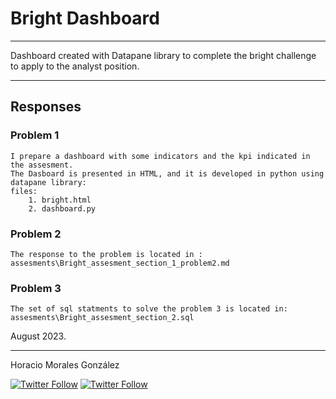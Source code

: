 # Bright Dashboard
<hr>

Dashboard created with Datapane library to complete the bright challenge to apply to the analyst position.

<hr>

## Responses

### Problem 1
    I prepare a dashboard with some indicators and the kpi indicated in the assesment.
    The Dasboard is presented in HTML, and it is developed in python using datapane library:
    files:
        1. bright.html
        2. dashboard.py

### Problem 2
    The response to the problem is located in :
    assesments\Bright_assesment_section_1_problem2.md

### Problem 3
    The set of sql statments to solve the problem 3 is located in:
    assesments\Bright_assesment_section_2.sql

August 2023.
<hr>
Horacio Morales González

[![Twitter Follow](https://img.shields.io/twitter/follow/LachoMorales?style=social)](https://twitter.com/refine_dev)
[![Twitter Follow](https://img.shields.io/badge/-hmorales1970-blue?style=flat-square&logo=Linkedin&logoColor=white)](https://www.linkedin.com/in/hmorales1970/)

